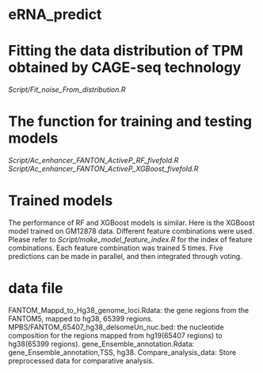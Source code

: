 # eRNA_predict
# Fitting the data distribution of TPM obtained by CAGE-seq technology
_Script/Fit_noise_From_distribution.R_

# The function for training and testing models
_Script/Ac_enhancer_FANTON_ActiveP_RF_fivefold.R_<br>
_Script/Ac_enhancer_FANTON_ActiveP_XGBoost_fivefold.R_

# Trained models
The performance of RF and XGBoost models is similar. 
Here is the XGBoost model trained on GM12878 data. 
Different feature combinations were used. 
Please refer to _Script/make_model_feature_index.R_ for the index of feature combinations. 
Each feature combination was trained 5 times. Five predictions can be made in parallel, and then integrated through voting.

# data file
FANTOM_Mappd_to_Hg38_genome_loci.Rdata: the gene regions from the FANTOM5, mapped to hg38, 65399 regions.
MPBS/FANTOM_65407_hg38_delsomeUn_nuc.bed: the nucleotide composition for the regions mapped from hg19(65407 regions) to hg38(65399 regions).
gene_Ensemble_annotation.Rdata: gene_Ensemble_annotation,TSS, hg38.
Compare_analysis_data: Store preprocessed data for comparative analysis.
